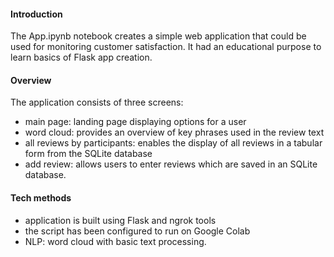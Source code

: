 #### Introduction
The App.ipynb notebook creates a simple web application that could be used for monitoring customer satisfaction. It had an educational purpose to learn basics of Flask app creation. 

#### Overview
The application consists of three screens:
- main page: landing page displaying options for a user
- word cloud: provides an overview of key phrases used in the review text
- all reviews by participants: enables the display of all reviews in a tabular form from the SQLite database
- add review: allows users to enter reviews which are saved in an SQLite database.

#### Tech methods
- application is built using Flask and ngrok tools
- the script has been configured to run on Google Colab 
- NLP: word cloud with basic text processing.
